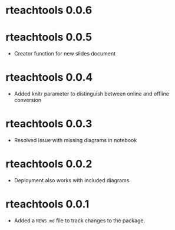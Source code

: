 # rteachtools 0.0.6

# rteachtools 0.0.5

* Creator function for new slides document

# rteachtools 0.0.4

* Added knitr parameter to distinguish between online and offline conversion

# rteachtools 0.0.3

* Resolved issue with missing diagrams in notebook

# rteachtools 0.0.2

* Deployment also works with included diagrams

# rteachtools 0.0.1

* Added a `NEWS.md` file to track changes to the package.
